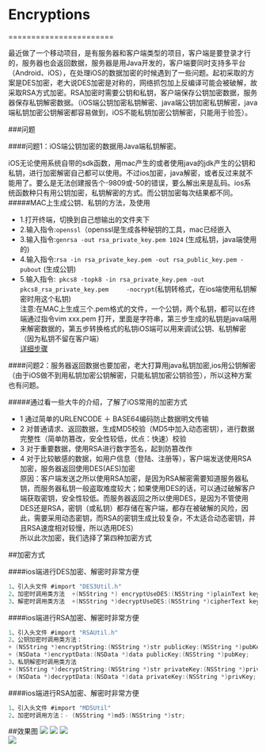 # Encryptions
=======================
 
 
最近做了一个移动项目，是有服务器和客户端类型的项目，客户端是要登录才行的，服务器也会返回数据，服务器是用Java开发的，客户端要同时支持多平台（Android、iOS），在处理iOS的数据加密的时候遇到了一些问题。起初采取的方案是DES加密，老大说DES加密是对称的，网络抓包加上反编译可能会被破解，故采取RSA方式加密。RSA加密时需要公钥和私钥，客户端保存公钥加密数据，服务器保存私钥解密数据。（iOS端公钥加密私钥解密、java端公钥加密私钥解密，java端私钥加密公钥解密都容易做到，iOS不能私钥加密公钥解密，只能用于验签）。

###问题

####问题1：iOS端公钥加密的数据用Java端私钥解密。

iOS无论使用系统自带的sdk函数，用mac产生的或者使用java的jdk产生的公钥和私钥，进行加密解密自己都可以使用。不过ios加密，java解密，或者反过来就不能用了。要么是无法创建报告个-9809或-50的错误，要么解出来是乱码。ios系统函数种只有用公钥加密，私钥解密的方式。而公钥加密每次结果都不同。<br>
#####MAC上生成公钥、私钥的方法，及使用<br>
  * 1.打开终端，切换到自己想输出的文件夹下<br>
  * 2.输入指令:`openssl`（openssl是生成各种秘钥的工具，mac已经嵌入<br>
  * 3.输入指令:`genrsa -out rsa_private_key.pem 1024`  (生成私钥，java端使用的)<br>
  * 4.输入指令:`rsa -in rsa_private_key.pem -out rsa_public_key.pem -pubout`  (生成公钥)<br>
  * 5.输入指令:` pkcs8 -topk8 -in rsa_private_key.pem -out pkcs8_rsa_private_key.pem     -nocrypt`(私钥转格式，在ios端使用私钥解密时用这个私钥)<br>
注意:在MAC上生成三个.pem格式的文件，一个公钥，两个私钥，都可以在终端通过指令vim xxx.pem 打开，里面是字符串，第三步生成的私钥是java端用来解密数据的，第五步转换格式的私钥iOS端可以用来调试公钥、私钥解密（因为私钥不留在客户端）<br>
[详细步骤](http://blog.sina.com.cn/s/blog_12c8ae0d80102vy21.html "悬停显示")


####问题2：服务器返回数据也要加密，老大打算用java私钥加密,ios用公钥解密（由于iOS做不到用私钥加密公钥解密，只能私钥加密公钥验签），所以这种方案也有问题。

#####通过看一些大牛的介绍，了解了iOS常用的加密方式<br>
 * 1 通过简单的URLENCODE ＋ BASE64编码防止数据明文传输<br>
 * 2 对普通请求、返回数据，生成MD5校验（MD5中加入动态密钥），进行数据完整性（简单防篡改，安全性较低，优点：快速）校验<br> 
 * 3 对于重要数据，使用RSA进行数字签名，起到防篡改作<br>
 * 4 对于比较敏感的数据，如用户信息（登陆、注册等），客户端发送使用RSA加密，服务器返回使用DES(AES)加密<br>
原因：客户端发送之所以使用RSA加密，是因为RSA解密需要知道服务器私钥，而服务器私钥一般盗取难度较大；如果使用DES的话，可以通过破解客户端获取密钥，安全性较低。而服务器返回之所以使用DES，是因为不管使用DES还是RSA，密钥（或私钥）都存储在客户端，都存在被破解的风险，因此，需要采用动态密钥，而RSA的密钥生成比较复杂，不太适合动态密钥，并且RSA速度相对较慢，所以选用DES）<br>
所以此次加密，我们选择了第四种加密方式<br>

##加密方式

####ios端进行DES加密、解密时非常方便
```Objective-C
1、引入头文件 #import "DES3Util.h"
2、加密时调用类方法  +(NSString *) encryptUseDES:(NSString *)plainText key:(NSString *)key;
3、解密时调用类方法  +(NSString *)decryptUseDES:(NSString *)cipherText key:(NSString *)key;
```

####ios端进行RSA加密、解密时非常方便
```Objective-C
1、引入头文件 #import "RSAUtil.h"
2、公钥加密时调用类方法：
+ (NSString *)encryptString:(NSString *)str publicKey:(NSString *)pubKey;
+ (NSData *)encryptData:(NSData *)data publicKey:(NSString *)pubKey;
3、私钥解密时调用类方法 
+ (NSString *)decryptString:(NSString *)str privateKey:(NSString *)privKey;
+ (NSData *)decryptData:(NSData *)data privateKey:(NSString *)privKey;
```

####ios端进行RSA加密、解密时非常方便
```Objective-C
1、引入头文件 #import "MD5Util"
2、加密时调用方法：- (NSString *)md5:(NSString *)str;
```
##效果图
 ![](https://github.com/Flying-Einstein/Encryptions/blob/master/Encryption/11.png)
 ![](http://s4.sinaimg.cn/large/005vePOggy6YsmPyg9Bf3&690) 
![](http://s5.sinaimg.cn/large/005vePOggy6YsmPBSQYf4&690)  
![](http://s13.sinaimg.cn/large/005vePOggy6YsmPFNYo8c&690) 

